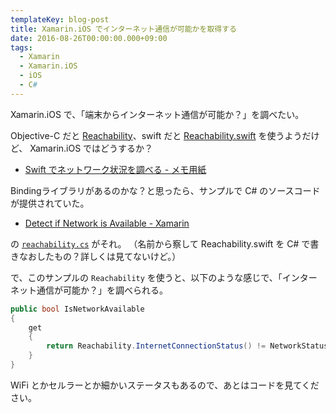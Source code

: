 ```yaml
---
templateKey: blog-post
title: Xamarin.iOS でインターネット通信が可能かを取得する
date: 2016-08-26T00:00:00.000+09:00
tags:
  - Xamarin
  - Xamarin.iOS
  - iOS
  - C#
---
```


Xamarin.iOS で、「端末からインターネット通信が可能か？」を調べたい。

<!--more-->

Objective-C だと [Reachability](https://github.com/tonymillion/Reachability)、swift だと [Reachability.swift](https://github.com/ashleymills/Reachability.swift) を使うようだけど、 Xamarin.iOS ではどうするか？

* [Swift でネットワーク状況を調べる - メモ用紙](http://d.hatena.ne.jp/scientre/20150527/get_network_status_in_swift)

Bindingライブラリがあるのかな？と思ったら、サンプルで C# のソースコードが提供されていた。

* [Detect if Network is Available - Xamarin](https://developer.xamarin.com/recipes/ios/network/reachability/detect_if_network_is_available/)

の [``reachability.cs``](https://github.com/xamarin/monotouch-samples/blob/master/ReachabilitySample/reachability.cs) がそれ。
（名前から察して Reachability.swift を C# で書きなおしたもの？詳しくは見てないけど。）

で、このサンプルの ``Reachability`` を使うと、以下のような感じで、「インターネット通信が可能か？」を調べられる。

```csharp
public bool IsNetworkAvailable
{
    get
    {
        return Reachability.InternetConnectionStatus() != NetworkStatus.NotReachable;
    }
}
```

WiFi とかセルラーとか細かいステータスもあるので、あとはコードを見てください。
